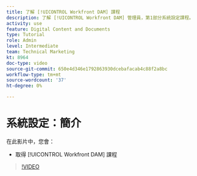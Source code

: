 ```yaml
---
title: 了解 [!UICONTROL Workfront DAM] 課程
description: 了解 [!UICONTROL Workfront DAM] 管理員，第1部分系統設定課程。
activity: use
feature: Digital Content and Documents
type: Tutorial
role: Admin
level: Intermediate
team: Technical Marketing
kt: 8964
doc-type: video
source-git-commit: 650e4d346e1792863930dcebafacab4c88f2a8bc
workflow-type: tm+mt
source-wordcount: '37'
ht-degree: 0%

---
```


# 系統設定：簡介

在此影片中，您會：

* 取得 [!UICONTROL Workfront DAM] 課程

>[!VIDEO](https://video.tv.adobe.com/v/335227/?quality=12&learn=on)

<!-- Learn more graphic & links to documentation articles
* Accessing help for Workfront DAM
* Workfront DAM within Workfront
-->
